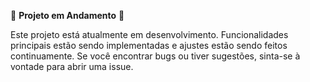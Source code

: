 🚧 **Projeto em Andamento** 🚧

Este projeto está atualmente em desenvolvimento. Funcionalidades principais estão sendo implementadas e ajustes estão sendo feitos continuamente. Se você encontrar bugs ou tiver sugestões, sinta-se à vontade para abrir uma issue.
